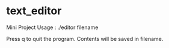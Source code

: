 # text_editor
Mini Project 
Usage : ./editor filename

Press q to quit the program. Contents will be saved in filename.
